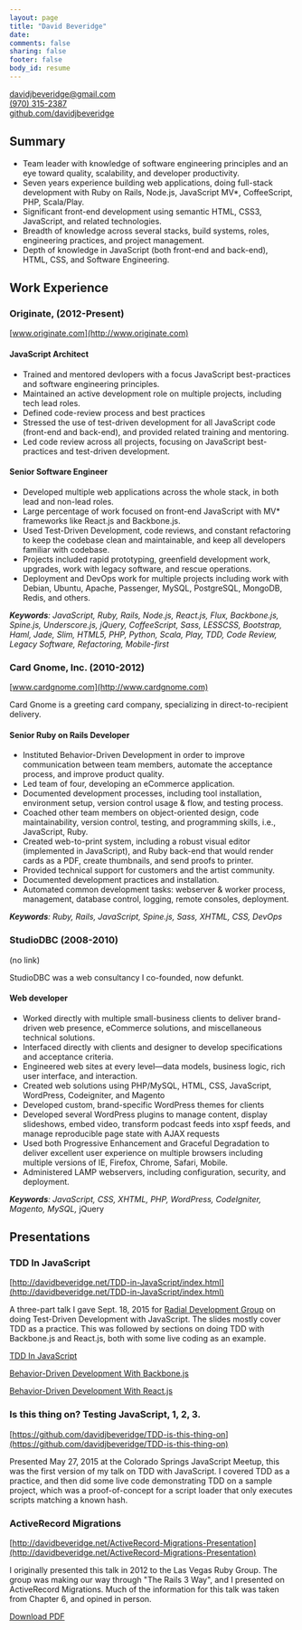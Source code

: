 ```yaml
---
layout: page
title: "David Beveridge"
date:
comments: false
sharing: false
footer: false
body_id: resume
---
```


[davidjbeveridge@gmail.com](mailto:davidjbeveridge@gmail.com)<br />
[(970) 315-2387](tel:9703152387)<br />
[github.com/davidjbeveridge](https://github.com/davidjbeveridge)<br />

## Summary

- Team leader with knowledge of software engineering principles and an eye
  toward quality, scalability, and developer productivity.
- Seven years experience building web applications, doing full-stack development
  with Ruby on Rails, Node.js, JavaScript MV*, CoffeeScript, PHP, Scala/Play.
- Significant front-end development using semantic HTML, CSS3, JavaScript, and
  related technologies.
- Breadth of knowledge across several stacks, build systems, roles, engineering
  practices, and project management.
- Depth of knowledge in JavaScript (both front-end and back-end), HTML, CSS, and
  Software Engineering.

## Work Experience

### Originate, (2012-Present)
[www.originate.com](http://www.originate.com)

#### JavaScript Architect

- Trained and mentored devlopers with a focus JavaScript best-practices and
  software engineering principles.
- Maintained an active development role on multiple projects, including tech
  lead roles.
- Defined code-review process and best practices
- Stressed the use of test-driven development for all JavaScript code
  (front-end and back-end), and provided related training and mentoring.
- Led code review across all projects, focusing on JavaScript best-practices and
  test-driven development.

#### Senior Software Engineer

- Developed multiple web applications across the whole stack, in both lead and
  non-lead roles.
- Large percentage of work focused on front-end JavaScript with MV* frameworks
  like React.js and Backbone.js.
- Used Test-Driven Development, code reviews, and constant refactoring to keep
  the codebase clean and maintainable, and keep all developers familiar with
  codebase.
- Projects included rapid prototyping, greenfield development work, upgrades,
  work with legacy software, and rescue operations.
- Deployment and DevOps work for multiple projects including work with Debian,
  Ubuntu, Apache, Passenger, MySQL, PostgreSQL, MongoDB, Redis, and others.

***Keywords**: JavaScript, Ruby, Rails, Node.js, React.js, Flux, Backbone.js,
Spine.js, Underscore.js, jQuery, CoffeeScript, Sass, LESSCSS, Bootstrap, Haml,
Jade, Slim, HTML5, PHP, Python, Scala, Play, TDD, Code Review, Legacy Software,
Refactoring, Mobile-first*

### Card Gnome, Inc. (2010-2012)
[www.cardgnome.com](http://www.cardgnome.com)

Card Gnome is a greeting card company, specializing in direct-to-recipient delivery.

#### Senior Ruby on Rails Developer

- Instituted Behavior-Driven Development in order to improve communication
  between team members, automate the acceptance process, and improve product
  quality.
- Led team of four, developing an eCommerce application.
- Documented development processes, including tool installation, environment
  setup, version control usage & flow, and testing process.
- Coached other team members on object-oriented design, code maintainability,
  version control, testing, and programming  skills, i.e., JavaScript, Ruby.
- Created web-to-print system, including a robust visual editor (implemented in
  JavaScript), and Ruby back-end that would render cards as a PDF, create
  thumbnails, and send proofs to printer.
- Provided technical support for customers and the artist community.
- Documented development practices and installation.
- Automated common development tasks: webserver & worker process, management,
  database control, logging, remote consoles, deployment.

***Keywords**: Ruby, Rails, JavaScript, Spine.js, Sass, XHTML, CSS, DevOps*

### StudioDBC (2008-2010)
(no link)

StudioDBC was a web consultancy I co-founded, now defunkt.

#### Web developer

- Worked directly with multiple small-business clients to deliver brand-driven
  web presence, eCommerce solutions, and miscellaneous technical solutions.
- Interfaced directly with clients and designer to develop specifications and
  acceptance criteria.
- Engineered web sites at every level—data models, business logic, rich user
  interface, and interaction.
- Created web solutions using PHP/MySQL, HTML, CSS, JavaScript, WordPress,
  Codeigniter, and Magento
- Developed custom, brand-specific WordPress themes for clients
- Developed several WordPress plugins to manage content, display slideshows,
  embed video, transform podcast feeds into xspf feeds, and manage reproducible
  page state with AJAX requests
- Used both Progressive Enhancement and Graceful Degradation to deliver
  excellent user experience on multiple browsers including multiple versions of
  IE, Firefox, Chrome, Safari, Mobile.
- Administered LAMP webservers, including configuration, security, and
  deployment.

***Keywords**: JavaScript, CSS, XHTML, PHP, WordPress, CodeIgniter, Magento,
MySQL,*
jQuery

## Presentations

### TDD In JavaScript
[http://davidbeveridge.net/TDD-in-JavaScript/index.html](http://davidbeveridge.net/TDD-in-JavaScript/index.html)

A three-part talk I gave Sept. 18, 2015 for [Radial Development
Group](http://radialdevgroup.com/) on doing Test-Driven Development with
JavaScript. The slides mostly cover TDD as a practice. This was followed by
sections on doing TDD with Backbone.js and React.js, both with some live coding
as an example.

[TDD In JavaScript](http://davidbeveridge.net/TDD-in-JavaScript/index.html)

[Behavior-Driven Development With
Backbone.js](http://davidbeveridge.net/TDD-in-JavaScript/backbone-tdd.html)

[Behavior-Driven Development With
React.js](http://davidbeveridge.net/TDD-in-JavaScript/react-tdd.html)

### Is this thing on? Testing JavaScript, 1, 2, 3.
[https://github.com/davidjbeveridge/TDD-is-this-thing-on](https://github.com/davidjbeveridge/TDD-is-this-thing-on)

Presented May 27, 2015 at the Colorado Springs JavaScript Meetup, this was the
first version of my talk on TDD with JavaScript. I covered TDD as a practice,
and then did some live code demonstrating TDD on a sample project, which was a
proof-of-concept for a script loader that only executes scripts matching a known
hash. 

### ActiveRecord Migrations
[http://davidbeveridge.net/ActiveRecord-Migrations-Presentation](http://davidbeveridge.net/ActiveRecord-Migrations-Presentation)

I originally presented this talk in 2012 to the Las Vegas Ruby Group. The group
was making our way through "The Rails 3 Way", and I presented on ActiveRecord
Migrations. Much of the information for this talk was taken from Chapter 6, and
opined in person.


<a href="/downloads/david-beveridge-resume-2015-10-31.pdf" class="resume-pdf-link hide-print">Download PDF</a>
